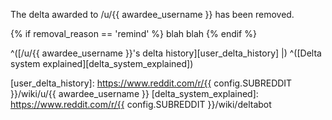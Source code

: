 The delta awarded to /u/{{ awardee_username }} has been removed.

{% if removal_reason == 'remind' %}
blah blah
{% endif %}

^([/u/{{ awardee_username }}'s delta history][user_delta_history] |)
^([Delta system explained][delta_system_explained])

[user_delta_history]:
    https://www.reddit.com/r/{{ config.SUBREDDIT }}/wiki/u/{{ awardee_username }}
[delta_system_explained]:
    https://www.reddit.com/r/{{ config.SUBREDDIT }}/wiki/deltabot
